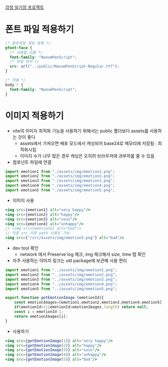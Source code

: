 
[감정 일기장 프로젝트](../emotion_diary)

# 폰트 파일 적용하기
```css
/* 폰트파일 정보 등록 */
@font-face {
  /* 사용할 이름 */
  font-family: "NanumPenScript";
  /* 파일 위치 */
  src: url("../public/NanumPenScript-Regular.ttf");
}

/* 적용 */
body * {
  font-family: "NanumPenScript";
}
```

# 이미지 적용하기
- vite의 이미지 최적화 기능을 사용하기 위해서는 public 폴더보다 assets를 사용하는 것이 좋다 
  - assets에서 가져오면 배포 모드에서 캐싱되어 base24로 메모리에 저장됨 : 최적화시킴
  - 이미지 수가 너무 많은 경우 캐싱은 오히려 브라우저에 과부하를 줄 수 있음
- 컴포넌트 파일에 연결
```jsx
import emotion1 from "./assets/img/emotion1.png";
import emotion2 from "./assets/img/emotion2.png";
import emotion3 from "./assets/img/emotion3.png";
import emotion4 from "./assets/img/emotion4.png";
import emotion5 from "./assets/img/emotion5.png";
```
- 이미지 사용
```jsx
<img src={emotion1} alt="very happy"/>
<img src={emotion2} alt="happy"/>
<img src={emotion3} alt="soso"/>
<img src={emotion4} alt="unhappy"/>
// <img src={emotion5} alt="bad"/>
// 직접 src 이후 path 사용도 가능
<img src={"/src/assets/img/emotion5.png"} alt="bad"/>
```
- dev tool 확인
    - network 에서 Preserve log 체크, img 체크해서 size, time 탭 확인
- 자주 사용하는 이미지 링크는 util package에 보관해 사용 편리
```javascript
import emotion1 from "../assets/img/emotion1.png";
import emotion2 from "../assets/img/emotion2.png";
import emotion3 from "../assets/img/emotion3.png";
import emotion4 from "../assets/img/emotion4.png";
import emotion5 from "../assets/img/emotion5.png";

export function getEmotionImage (emotionId){
    const emotionImages=[emotion1,emotion2,emotion3,emotion4,emotion5];
    if(emotionId<1||emotionId>emotionImages.length) return null;
    const i = emotionId-1;
    return emotionImages[i];
}
```
- 사용하기
```jsx
<img src={getEmotionImage(1)} alt="very happy"/>
<img src={getEmotionImage(2)} alt="happy"/>
<img src={getEmotionImage(3)} alt="soso"/>
<img src={getEmotionImage(4)} alt="unhappy"/>
<img src={getEmotionImage(5)} alt="bad"/>
```


